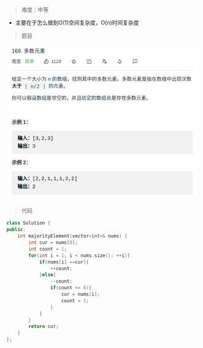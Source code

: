 > 难度：中等
- 主要在于怎么做到O(1)空间复杂度，O(n)时间复杂度

> 题目
<div align="center" style="zoom:80%"><img src="./pic/169-1.png"></div>

> 代码

```cpp
class Solution {
public:
    int majorityElement(vector<int>& nums) {
        int cur = nums[0];
        int count = 1;
        for(int i = 1; i < nums.size(); ++i){
            if(nums[i] ==cur){
                ++count;
            }else{
                --count;
                if(count <= 0){
                    cur = nums[i];
                    count = 1;
                }
            }
        }
        return cur;
    }
};
```